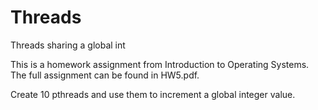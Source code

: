 # Threads
 Threads sharing a global int

This is a homework assignment from Introduction to Operating Systems.  The full assignment can be found in HW5.pdf.

Create 10 pthreads and use them to increment a global integer value.